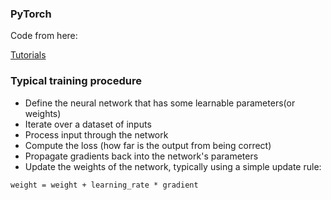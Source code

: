 ### PyTorch

Code from here:

[Tutorials](http://pytorch.org/tutorials/)


### Typical training procedure

+ Define the neural network that has some learnable parameters(or weights)
+ Iterate over a dataset of inputs
+ Process input through the network
+ Compute the loss (how far is the output from being correct)
+ Propagate gradients back into the network's parameters
+ Update the weights of the network, typically using a simple update rule:

`weight = weight + learning_rate * gradient`
